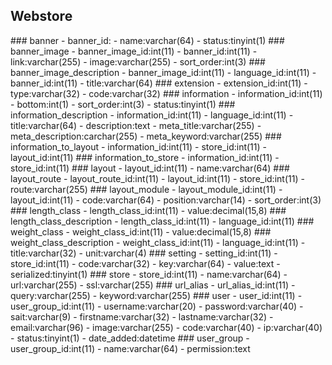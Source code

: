 ## Webstore
<a name='banner'/>
### banner
- banner_id:
- name:varchar(64)
- status:tinyint(1)

<a name='banner_image'/>
### banner_image
- banner_image_id:int(11)
- banner_id:int(11)
- link:varchar(255)
- image:varchar(255)
- sort_order:int(3)

<a name='banner_image_description'/>
### banner_image_description
- banner_image_id:int(11)
- language_id:int(11)
- banner_id:int(11)
- title:varchar(64)

<a name='extension'/>
### extension
- extension_id:int(11)
- type:varchar(32)
- code:varchar(32)

<a name='information'/>
### information
- information_id:int(11)
- bottom:int(1)
- sort_order:int(3)
- status:tinyint(1)

<a name='information_description'/>
### information_description
- information_id:int(11)
- language_id:int(11)
- title:varchar(64)
- description:text
- meta_title:varchar(255)
- meta_description:carchar(255)
- meta_keyword:varchar(255)

<a name='information_to_layout'/>
### information_to_layout
- information_id:int(11)
- store_id:int(11)
- layout_id:int(11)

<a name='information_to_store'/>
### information_to_store
- information_id:int(11)
- store_id:int(11)

<a name='layout'/>
### layout
- layout_id:int(11)
- name:varchar(64)

<a name='layout_route'/>
### layout_route
- layout_route_id:int(11)
- layout_id:int(11)
- store_id:int(11)
- route:varchar(255)

<a name='layout_module'/>
### layout_module
- layout_module_id:int(11)
- layout_id:int(11)
- code:varchar(64)
- position:varchar(14)
- sort_order:int(3)


<a name='length_class'/>
### length_class
- length_class_id:int(11)
- value:decimal(15,8)

<a name='length_class_description'/>
### length_class_description
- length_class_id:int(11)
- language_id:int(11)

<a name='weight_class'/>
### weight_class
- weight_class_id:int(11)
- value:decimal(15,8)

<a name='weight_class_description'/>
### weight_class_description
- weight_class_id:int(11)
- language_id:int(11)
- title:varchar(32)
- unit:varchar(4)

<a name='setting'/>
### setting
- setting_id:int(11)
- store_id:int(11)
- code:varchar(32)
- key:varchar(64)
- value:text
- serialized:tinyint(1)

<a name='store'/>
### store
- store_id:int(11)
- name:varchar(64)
- url:varchar(255)
- ssl:varchar(255)

<a name='url_alias'/>
### url_alias
- url_alias_id:int(11)
- query:varchar(255)
- keyword:varchar(255)

<a name='user'/>
### user
- user_id:int(11)
- user_group_id:int(11)
- username:varchar(20)
- password:varchar(40)
- sait:varchar(9)
- firstname:varchar(32)
- lastname:varchar(32)
- email:varchar(96)
- image:varchar(255)
- code:varchar(40)
- ip:varchar(40)
- status:tinyint(1)
- date_added:datetime

<a name='user_group'/>
### user_group
- user_group_id:int(11)
- name:varchar(64)
- permission:text



